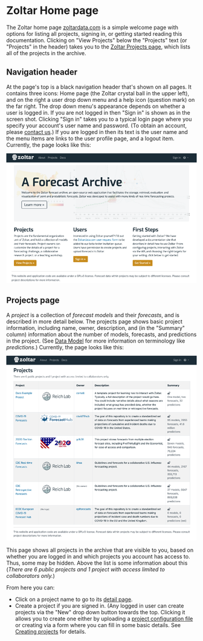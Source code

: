 # Zoltar Home page

The Zoltar home page [zoltardata.com](https://www.zoltardata.com/) is a simple welcome page with options for listing all projects, signing in, or getting started reading this documentation. Clicking on "View Projects" below the "Projects" text (or "Projects" in the header) takes you to the [Zoltar Projects page](https://www.zoltardata.com/projects), which lists all of the projects in the archive.


## Navigation header

At the page's top is a black navigation header that's shown on all pages. It contains three icons: Home page (the Zoltar crystal ball in the upper left), and on the right a user drop down menu and a help icon (question mark) on the far right. The drop down menu's appearance depends on whether a user is logged in. If you are not logged in then "Sign in" is shown as in the screen shot. Clicking "Sign in" takes you to a typical login page where you specify your account's user name and password. (To obtain an account, please [contact us](index.md#contact).) If you are logged in then its text is the user name and the menu items are links to the user profile page, and a logout item. Currently, the page looks like this:

![Zoltar Home page](img/home-page.png "Zoltar Home page")


## Projects page

A *project* is a collection of *forecast models* and their *forecasts*, and is described in more detail below. The projects page shows basic project information, including name, owner, description, and (in the "Summary" column) information about the number of models, forecasts, and predictions in the project. (See [Data Model](DataModel.md) for more information on terminology like _predictions_.) Currently, the page looks like this:

![Zoltar Projects page](img/projects-page.png "Zoltar Projects page")


This page shows all projects in the archive that are visible to you, based on whether you are logged in and which projects you account has access to. Thus, some may be hidden. Above the list is some information about this (_There are 6 public projects and 1 project with access limited to collaborators only._)


From here you can:

- Click on a project name to go to its [detail page](ProjectDetailPage.md).
- Create a project if you are signed in. (Any logged in user can create projects via the "New" drop down button towards the top. Clicking it allows you to create one either by uploading a [project configuration file](FileFormats.md#project-creation-configuration-json) or creating via a form where you can fill in some basic details. See [Creating projects](Projects.md) for details.
